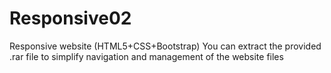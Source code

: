 # Responsive02
Responsive website (HTML5+CSS+Bootstrap)
You can extract the provided .rar file to simplify navigation and management of the website files
